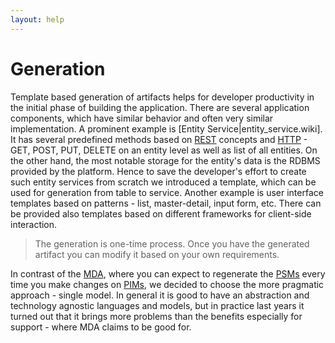 ```yaml
---
layout: help
---
```


Generation
===

Template based generation of artifacts helps for developer productivity in the initial phase of building the application.
There are several application components, which have similar behavior and often very similar implementation. 
A prominent example is [Entity Service|entity_service.wiki]. It has several predefined methods based on 
[REST](http://en.wikipedia.org/wiki/Representational_state_transfer) concepts and 
[HTTP](http://en.wikipedia.org/wiki/Hypertext_Transfer_Protocol) - GET, POST, PUT, DELETE on an entity level as well as list of all entities. 
On the other hand, the most notable storage for the entity's data is the RDBMS provided by the platform. 
Hence to save the developer's effort to create such entity services from scratch we introduced a template, which can be used for generation from table to service.
Another example is user interface templates based on patterns - list, master-detail, input form, etc. 
There can be provided also templates based on different frameworks for client-side interaction.

> The generation is one-time process. Once you have the generated artifact you can modify it based on your own requirements.

In contrast of the [MDA](http://en.wikipedia.org/wiki/Model-driven_architecture), 
where you can expect to regenerate the [PSMs](http://en.wikipedia.org/wiki/Platform-specific_model) every time you make changes on 
[PIMs](http://en.wikipedia.org/wiki/Platform-independent_model), we decided to choose the more pragmatic approach - single model. 
In general it is good to have an abstraction and technology agnostic languages and models, 
but in practice last years it turned out that it brings more problems than the benefits especially for support - where MDA claims to be good for.
